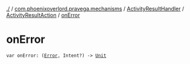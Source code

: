 [./](../../../index.md) / [com.phoenixoverlord.pravega.mechanisms](../../index.md) / [ActivityResultHandler](../index.md) / [ActivityResultAction](index.md) / [onError](./on-error.md)

# onError

`var onError: (`[`Error`](https://kotlinlang.org/api/latest/jvm/stdlib/kotlin/-error/index.html)`, Intent?) -> `[`Unit`](https://kotlinlang.org/api/latest/jvm/stdlib/kotlin/-unit/index.html)